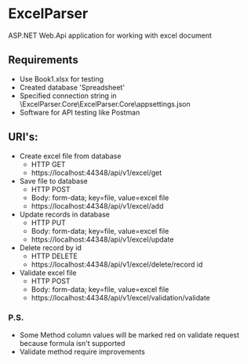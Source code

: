 # ExcelParser
ASP.NET Web.Api application for working with excel document

## Requirements
- Use Book1.xlsx for testing
- Created database 'Spreadsheet'
- Specified connection string in \ExcelParser.Core\ExcelParser.Core\appsettings.json
- Software for API testing like Postman

## URI's:
- Create excel file from database
  - HTTP GET
  - https://localhost:44348/api/v1/excel/get
- Save file to database
  - HTTP POST
  - Body: form-data; key=file, value=excel file
  - https://localhost:44348/api/v1/excel/add
- Update records in database
  - HTTP PUT
  - Body: form-data; key=file, value=excel file
  - https://localhost:44348/api/v1/excel/update
- Delete record by id
  - HTTP DELETE
  - https://localhost:44348/api/v1/excel/delete/record id
- Validate excel file 
  - HTTP POST
  - Body: form-data; key=file, value=excel file
  - https://localhost:44348/api/v1/excel/validation/validate

### P.S.
- Some Method column values will be marked red on validate request because formula isn't supported
- Validate method require improvements 
